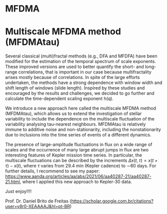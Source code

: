 # MFDMA
# Multiscale MFDMA method (MFDMAtau)

Several classical (multi)fractal methods (e.g., DFA and MFDFA) have been modified for the estimation of the temporal spectrum of scale exponents. These improved versions are used to better quantify the short- and long-range correlations, that is important in our case because multifractality arises mostly because of correlations. In spite of the large efforts undertaken, the methods have a strong dependence with window width and shift length of windows (slide length). Inspired by these studies and encouraged by the results and challenges, we decided to go further and calculate the time-dependent scaling exponent h(q).

We introduce a new approach here called the multiscale MFDMA method (MFDMAtau), which allows us to extend the investigation of stellar variability to include the dependence on the multiscale fluctuation of the variability analysing tau-nearest neighbours. MFDMAtau is relatively immune to additive noise and non-stationarity, including the nonstationarity due to inclusions into the time series of events of a different dynamics.

The presence of large-amplitude fluctuations in flux on a wide range of scales and the occurrence of many large abrupt jumps in flux are two interesting features of Kepler mission time series. In particular, the multiscale fluctuations can be described by the increments $\Delta x(t,\tau)=x(t+\tau)-x(t)$, where $\tau$ varies from 29.4 min (Kepler cadence) to $\sim$60 days. For further details, I recommend to see my paper: https://www.aanda.org/articles/aa/abs/2021/06/aa40287-21/aa40287-21.html, where I applied this new approach to Kepler-30 data.

Just enjoy!!!!

Prof. Dr. Daniel Brito de Freitas (https://scholar.google.com.br/citations?user=y8r0-XEAAAAJ&hl=pt-BR)
